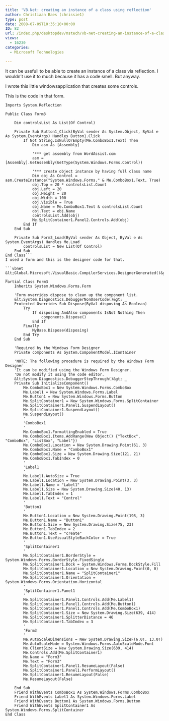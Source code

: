 ```yaml
---
title: 'VB.Net: creating an instance of a class using reflection'
author: Christiaan Baes (chrissie1)
type: post
date: 2008-07-09T10:35:10+00:00
ID: 82
url: /index.php/desktopdev/mstech/vb-net-creating-an-instance-of-a-class-u/
views:
  - 16230
categories:
  - Microsoft Technologies

---
```

It can be usefull to be able to create an instance of a class via reflection. I wouldn&#8217;t use it to much because it has a code smell. But anyway. 

I wrote this little windowsapplication that creates some controls.

This is the code in that form.

```vbnet
Imports System.Reflection

Public Class Form3

    Dim controlsList As List(Of Control)

    Private Sub Button1_Click(ByVal sender As System.Object, ByVal e As System.EventArgs) Handles Button1.Click
        If Not String.IsNullOrEmpty(Me.ComboBox1.Text) Then
            Dim asm As [Assembly]

            '*** get assembly from WordAssist.com
            asm = [Assembly].GetAssembly(GetType(System.Windows.Forms.Control))

            '*** create object instance by having full class name
            Dim obj As Control = asm.CreateInstance("System.Windows.Forms." & Me.ComboBox1.Text, True)
            obj.Top = 20 * controlsList.Count
            obj.Left = 20
            obj.Height = 20
            obj.Width = 100
            obj.Visible = True
            obj.Name = Me.ComboBox1.Text & controlsList.Count
            obj.Text = obj.Name
            controlsList.Add(obj)
            Me.SplitContainer1.Panel2.Controls.Add(obj)
        End If
    End Sub

    Private Sub Form3_Load(ByVal sender As Object, ByVal e As System.EventArgs) Handles Me.Load
        controlsList = New List(Of Control)
    End Sub
End Class```
I used a form and this is the designer code for that.

```vbnet
&lt;Global.Microsoft.VisualBasic.CompilerServices.DesignerGenerated()&gt; _
Partial Class Form3
    Inherits System.Windows.Forms.Form

    'Form overrides dispose to clean up the component list.
    &lt;System.Diagnostics.DebuggerNonUserCode()&gt; _
    Protected Overrides Sub Dispose(ByVal disposing As Boolean)
        Try
            If disposing AndAlso components IsNot Nothing Then
                components.Dispose()
            End If
        Finally
            MyBase.Dispose(disposing)
        End Try
    End Sub

    'Required by the Windows Form Designer
    Private components As System.ComponentModel.IContainer

    'NOTE: The following procedure is required by the Windows Form Designer
    'It can be modified using the Windows Form Designer.  
    'Do not modify it using the code editor.
    &lt;System.Diagnostics.DebuggerStepThrough()&gt; _
    Private Sub InitializeComponent()
        Me.ComboBox1 = New System.Windows.Forms.ComboBox
        Me.Label1 = New System.Windows.Forms.Label
        Me.Button1 = New System.Windows.Forms.Button
        Me.SplitContainer1 = New System.Windows.Forms.SplitContainer
        Me.SplitContainer1.Panel1.SuspendLayout()
        Me.SplitContainer1.SuspendLayout()
        Me.SuspendLayout()
        '
        'ComboBox1
        '
        Me.ComboBox1.FormattingEnabled = True
        Me.ComboBox1.Items.AddRange(New Object() {"TextBox", "ComboBox", "ListBox", "Label"})
        Me.ComboBox1.Location = New System.Drawing.Point(61, 3)
        Me.ComboBox1.Name = "ComboBox1"
        Me.ComboBox1.Size = New System.Drawing.Size(121, 21)
        Me.ComboBox1.TabIndex = 0
        '
        'Label1
        '
        Me.Label1.AutoSize = True
        Me.Label1.Location = New System.Drawing.Point(3, 3)
        Me.Label1.Name = "Label1"
        Me.Label1.Size = New System.Drawing.Size(40, 13)
        Me.Label1.TabIndex = 1
        Me.Label1.Text = "Control"
        '
        'Button1
        '
        Me.Button1.Location = New System.Drawing.Point(198, 3)
        Me.Button1.Name = "Button1"
        Me.Button1.Size = New System.Drawing.Size(75, 23)
        Me.Button1.TabIndex = 2
        Me.Button1.Text = "create"
        Me.Button1.UseVisualStyleBackColor = True
        '
        'SplitContainer1
        '
        Me.SplitContainer1.BorderStyle = System.Windows.Forms.BorderStyle.FixedSingle
        Me.SplitContainer1.Dock = System.Windows.Forms.DockStyle.Fill
        Me.SplitContainer1.Location = New System.Drawing.Point(0, 0)
        Me.SplitContainer1.Name = "SplitContainer1"
        Me.SplitContainer1.Orientation = System.Windows.Forms.Orientation.Horizontal
        '
        'SplitContainer1.Panel1
        '
        Me.SplitContainer1.Panel1.Controls.Add(Me.Label1)
        Me.SplitContainer1.Panel1.Controls.Add(Me.Button1)
        Me.SplitContainer1.Panel1.Controls.Add(Me.ComboBox1)
        Me.SplitContainer1.Size = New System.Drawing.Size(639, 414)
        Me.SplitContainer1.SplitterDistance = 46
        Me.SplitContainer1.TabIndex = 3
        '
        'Form3
        '
        Me.AutoScaleDimensions = New System.Drawing.SizeF(6.0!, 13.0!)
        Me.AutoScaleMode = System.Windows.Forms.AutoScaleMode.Font
        Me.ClientSize = New System.Drawing.Size(639, 414)
        Me.Controls.Add(Me.SplitContainer1)
        Me.Name = "Form3"
        Me.Text = "Form3"
        Me.SplitContainer1.Panel1.ResumeLayout(False)
        Me.SplitContainer1.Panel1.PerformLayout()
        Me.SplitContainer1.ResumeLayout(False)
        Me.ResumeLayout(False)

    End Sub
    Friend WithEvents ComboBox1 As System.Windows.Forms.ComboBox
    Friend WithEvents Label1 As System.Windows.Forms.Label
    Friend WithEvents Button1 As System.Windows.Forms.Button
    Friend WithEvents SplitContainer1 As System.Windows.Forms.SplitContainer
End Class
```